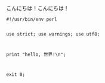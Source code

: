 <p style=word-break:keep-all;overflow-wrap:anywhere>こんに<wbr>ちは！<wbr>こんに<wbr>ちは！<pre><code class=language-perl>#!/usr/bin/env perl

use strict;
use warnings;
use utf8;

print "hello, 世界!\n";

exit 0;
</code></pre>